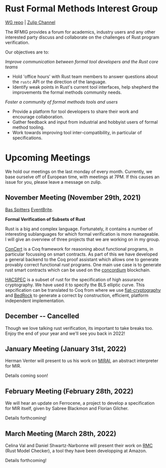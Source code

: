 # Rust Formal Methods Interest Group

[WG repo](https://github.com/rust-formal-methods/wg) | [Zulip Channel](https://rust-lang.zulipchat.com/#narrow/stream/183875-wg-formal-methods)

The RFMIG provides a forum for academics, industry users and any other interested party discuss and collaborate on the challenges of Rust program verification.

Our objectives are to:

*Improve communication between formal tool developers and the Rust core teams*
- Hold 'office hours' with Rust team members to answer questions about the `rustc` API or the direction of the language.
- Identify weak points in Rust's current tool interfaces, help shepherd the improvements the formal methods community needs.

*Foster a community of formal methods tools and users*
- Provide a platform for tool developers to share their work and encourage collaboration.
- Gather feedback and input from industrial and hobbyist users of formal method tooling.
- Work towards improving tool inter-compatibility, in particular of specifications.

# Upcoming Meetings

We hold our meetings on the last monday of every month. Currently, we base ourselve off of European time, with meetings at 7PM. If this causes an issue for you, please leave a message on zulip.

## November Meeting (November 29th, 2021)

[Bas Spitters](twitter.com/basspittersbs) [EventBrite](https://www.eventbrite.com/e/november-meeting-rust-verification-with-bas-spitters-tickets-198474531667).

**Formal Verification of Subsets of Rust**

Rust is a big and complex language. Fortunately, it contains a number of interesting sublanguages for which formal verification is more manageable.
I will give an overview of three projects that we are working on in my group.
 
[ConCert](https://github.com/AU-COBRA/ConCert) is a Coq framework for reasoning about functional programs, in particular focussing on smart contracts. 
As part of this we have developed a general backend to the Coq proof assistant which allows one to generate provably correct functional *rust* programs.
One main use case is to generate rust smart contracts which can be used on the [concordium](https://concordium.com) blockchain.

[HACSPEC](https://github.com/HACS-workshop/hacspec) is a subset of rust for the specification of high assurance cryptography. We have used it to specify the BLS elliptic curve. This sepcification can be translated to Coq from where we use [fiat-cryptography](https://github.com/mit-plv/fiat-crypto) and [BedRock](https://github.com/mit-plv/bedrock) to generate a correct by construction, efficient, platform independent implementation.


## December -- Cancelled

Though we love talking rust verification, its important to take breaks too. Enjoy the end of your year and we'll see you back in 2022!

## January Meeting (January 31st, 2022)

Herman Venter will present to us his work on [MIRAI](https://github.com/facebookexperimental/MIRAI), an abstract interpreter for MIR.

Details coming soon!

## February Meeting (February 28th, 2022)

We will hear an update on Ferrocene, a project to develop a specification for MIR itself, given by Sabree Blackmon and Florian Gilcher.

Details forthcoming! 

## March Meeting (March 28th, 2022)

Celina Val and Daniel Shwartz-Narbonne will present their work on [RMC](https://github.com/model-checking/rmc) (Rust Model Checker), a tool they have been developping at Amazon.

Details forthcoming!
